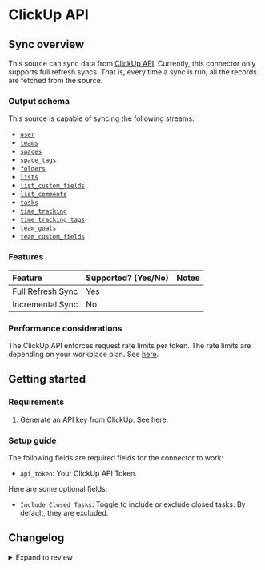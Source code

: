 # ClickUp API

## Sync overview

This source can sync data from [ClickUp API](https://clickup.com/api/). Currently, this connector only supports full refresh syncs. That is, every time a sync is run, all the records are fetched from the source.

### Output schema

This source is capable of syncing the following streams:

- [`user`](https://clickup.com/api/clickupreference/operation/GetAuthorizedUser/)
- [`teams`](https://clickup.com/api/clickupreference/operation/GetAuthorizedTeams/)
- [`spaces`](https://clickup.com/api/clickupreference/operation/GetSpaces/)
- [`space_tags`](https://clickup.com/api/clickupreference/operation/GetSpaceTags/)
- [`folders`](https://clickup.com/api/clickupreference/operation/GetFolders/)
- [`lists`](https://clickup.com/api/clickupreference/operation/GetLists/)
- [`list_custom_fields`](https://clickup.com/api/clickupreference/operation/GetAccessibleCustomFields/)
- [`list_comments`](https://clickup.com/api/clickupreference/operation/GetAccessibleCustomFields/)
- [`tasks`](https://clickup.com/api/clickupreference/operation/GetTasks)
- [`time_tracking`](https://clickup.com/api/clickupreference/operation/Gettrackedtime/)
- [`time_tracking_tags`](https://clickup.com/api/clickupreference/operation/Getalltagsfromtimeentries/)
- [`team_goals`](https://clickup.com/api/clickupreference/operation/GetGoals/)
- [`team_custom_fields`](https://clickup.com/api/clickupreference/operation/getTeamAvailableFields/)


### Features

| Feature           | Supported? \(Yes/No\) | Notes |
| :---------------- | :-------------------- | :---- |
| Full Refresh Sync | Yes                   |       |
| Incremental Sync  | No                    |       |

### Performance considerations

The ClickUp API enforces request rate limits per token. The rate limits are depending on your workplace plan. See [here](https://clickup.com/api/developer-portal/rate-limits/).

## Getting started

### Requirements

1. Generate an API key from [ClickUp](https://clickup.com/). See [here](https://clickup.com/api/developer-portal/authentication/#generate-your-personal-api-token).

### Setup guide

The following fields are required fields for the connector to work:

- `api_token`: Your ClickUp API Token.

Here are some optional fields:

- `Include Closed Tasks`: Toggle to include or exclude closed tasks. By default, they are excluded.

## Changelog

<details>
  <summary>Expand to review</summary>

| Version | Date       | Pull Request                                             | Subject                           |
| :------ | :--------- | :------------------------------------------------------- | :-------------------------------- |
| 0.3.20 | 2025-04-26 | [58836](https://github.com/airbytehq/airbyte/pull/58836) | Update dependencies |
| 0.3.19 | 2025-04-19 | [58352](https://github.com/airbytehq/airbyte/pull/58352) | Update dependencies |
| 0.3.18 | 2025-04-12 | [57806](https://github.com/airbytehq/airbyte/pull/57806) | Update dependencies |
| 0.3.17 | 2025-04-05 | [57202](https://github.com/airbytehq/airbyte/pull/57202) | Update dependencies |
| 0.3.16 | 2025-03-29 | [56486](https://github.com/airbytehq/airbyte/pull/56486) | Update dependencies |
| 0.3.15 | 2025-03-22 | [55972](https://github.com/airbytehq/airbyte/pull/55972) | Update dependencies |
| 0.3.14 | 2025-03-08 | [55416](https://github.com/airbytehq/airbyte/pull/55416) | Update dependencies |
| 0.3.13 | 2025-03-01 | [54905](https://github.com/airbytehq/airbyte/pull/54905) | Update dependencies |
| 0.3.12 | 2025-02-22 | [54266](https://github.com/airbytehq/airbyte/pull/54266) | Update dependencies |
| 0.3.11 | 2025-02-15 | [53901](https://github.com/airbytehq/airbyte/pull/53901) | Update dependencies |
| 0.3.10 | 2025-02-08 | [53413](https://github.com/airbytehq/airbyte/pull/53413) | Update dependencies |
| 0.3.9 | 2025-02-01 | [52928](https://github.com/airbytehq/airbyte/pull/52928) | Update dependencies |
| 0.3.8 | 2025-01-25 | [52209](https://github.com/airbytehq/airbyte/pull/52209) | Update dependencies |
| 0.3.7 | 2025-01-18 | [51739](https://github.com/airbytehq/airbyte/pull/51739) | Update dependencies |
| 0.3.6 | 2025-01-11 | [51243](https://github.com/airbytehq/airbyte/pull/51243) | Update dependencies |
| 0.3.5 | 2024-12-28 | [50474](https://github.com/airbytehq/airbyte/pull/50474) | Update dependencies |
| 0.3.4 | 2024-12-21 | [50199](https://github.com/airbytehq/airbyte/pull/50199) | Update dependencies |
| 0.3.3 | 2024-12-14 | [49579](https://github.com/airbytehq/airbyte/pull/49579) | Update dependencies |
| 0.3.2 | 2024-12-12 | [47873](https://github.com/airbytehq/airbyte/pull/47873) | Update dependencies |
| 0.3.1 | 2024-10-28 | [47636](https://github.com/airbytehq/airbyte/pull/47636) | Update dependencies |
| 0.3.0 | 2024-08-19 | [44430](https://github.com/airbytehq/airbyte/pull/44430) | Refactor connector to manifest-only format |
| 0.2.0 | 2024-08-19 | [44180](https://github.com/airbytehq/airbyte/pull/44180) | Add `time_tracking`, `time_tracking_tags`, `team_goals`, `space_tags`, `team_custom_fields`, `list_custom_fields`, `list_comments`, Parent ids passed from responses, Add error handlers |
| 0.1.13 | 2024-08-17 | [44237](https://github.com/airbytehq/airbyte/pull/44237) | Update dependencies |
| 0.1.12 | 2024-08-12 | [43844](https://github.com/airbytehq/airbyte/pull/43844) | Update dependencies |
| 0.1.11 | 2024-08-10 | [43065](https://github.com/airbytehq/airbyte/pull/43065) | Update dependencies |
| 0.1.10 | 2024-07-27 | [42647](https://github.com/airbytehq/airbyte/pull/42647) | Update dependencies |
| 0.1.9 | 2024-07-20 | [41927](https://github.com/airbytehq/airbyte/pull/41927) | Update dependencies |
| 0.1.8 | 2024-07-15 | [38344](https://github.com/airbytehq/airbyte/pull/38344) | Make connector compatible with builder |
| 0.1.7 | 2024-07-10 | [41397](https://github.com/airbytehq/airbyte/pull/41397) | Update dependencies |
| 0.1.6 | 2024-07-09 | [41301](https://github.com/airbytehq/airbyte/pull/41301) | Update dependencies |
| 0.1.5 | 2024-07-06 | [40936](https://github.com/airbytehq/airbyte/pull/40936) | Update dependencies |
| 0.1.4 | 2024-06-25 | [40478](https://github.com/airbytehq/airbyte/pull/40478) | Update dependencies |
| 0.1.3 | 2024-06-22 | [40061](https://github.com/airbytehq/airbyte/pull/40061) | Update dependencies |
| 0.1.2 | 2024-05-21 | [38501](https://github.com/airbytehq/airbyte/pull/38501) | [autopull] base image + poetry + up_to_date |
| 0.1.1 | 2023-02-10 | [23951](https://github.com/airbytehq/airbyte/pull/23951) | Add optional include Closed Tasks |
| 0.1.0 | 2022-11-07 | [17770](https://github.com/airbytehq/airbyte/pull/17770) | New source |

</details>
